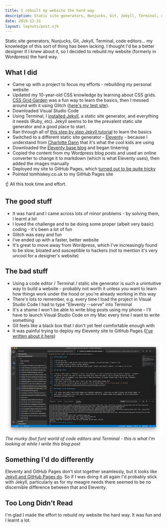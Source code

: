 ```yaml
---
title: I rebuilt my website the hard way
description: Static site generators, Nunjucks, Git, Jekyll, Terminal, code editors... my knowledge of this sort...
date: 2019-12-31
layout: layouts/post.njk
---
```


Static site generators, Nunjucks, Git, Jekyll, Terminal, code editors... my knowledge of this sort of thing has been lacking. I thought I'd be a better designer if I knew about it, so I decided to rebuild my website (formerly in Wordpress) the hard way. 

## What I did

* Came up with a project to focus my efforts - rebuilding my personal website
* Updated my 10-year-old CSS knowledge by learning about CSS grids. [CSS Grid Garden](https://cssgridgarden.com/) was a fun way to learn the basics, then I messed around with it using Glitch ([here's my test site](https://gaudy-apostosaurus.glitch.me/blog.html)).
* Downloaded Visual Studio Code
* Using Terminal, I [installed Jekyll](https://jekyllrb.com/docs/installation/), a static site generator, and everything it needs (Ruby, etc). Jekyll seems to be the prevalent static site generator and a good place to start. 
* Ran through all of [this step by step Jekyll tutorial](https://jekyllrb.com/docs/step-by-step/01-setup/) to learn the basics
* Switched to a different static site generator - [Eleventy](https://www.11ty.dev/) - because I understand from [Charlotte Dann](https://twitter.com/charlotte_dann?lang=en) that it's what the cool kids are using
* Downloaded the [Eleventy base blog](https://github.com/11ty/eleventy-base-blog) and began tinkering
* Copied the content from my Wordpress blog posts and used an online converter to change it to markdown (which is what Eleventy uses), then added the images manually
* Deployed my site to GitHub Pages, which [turned out to be quite tricky](/personal-site-11ty/posts/deploying-eleventy-to-github-pages-one-way)
* Pointed tomhiskey.co.uk to my GitHub Pages site

☝️ All this took time and effort.

## The good stuff

* It was hard and I came across lots of minor problems - by solving them, I learnt a lot
* I loved the challenge and to be doing some proper (albeit very basic) coding - it's been a lot of fun
* Glitch was easy and fun
* I've ended up with a faster, better website 
* It's great to move away from Wordpress, which I've increasingly found to be slow, bloated and susceptible to hackers (not to mention it's very uncool for a designer's website)

## The bad stuff

* Using a code editor / Terminal / static site generator is such a unintuitive way to build a website - probably not worth it unless you want to learn how things work under the hood or you're already working in this way
* There's lots to remember, e.g. every time I load the project in Visual Studio Code I had to type "Eleventy --serve" into Terminal
* It's a shame I won't be able to write blog posts using my phone - I'll have to launch Visual Studio Code on my Mac every time I want to write something
* Git feels like a black box that I don't yet feel comfortable enough with
* It was painful trying to deploy my Eleventy site to GitHub Pages ([I've written about it here](/personal-site-11ty/posts/deploying-eleventy-to-github-pages-one-way))

![Building my website - Visual Studio Code](/img/visual-studio-code.png)<em>The murky (but fun) world of code editors and Terminal - this is what I'm looking at while I write this blog post</em>

## Something I'd do differently

Eleventy and GitHub Pages don't slot together seamlessly, but it looks like [Jekyll and GitHub Pages do](https://help.github.com/en/github/working-with-github-pages/setting-up-a-github-pages-site-with-jekyll). So if I was doing it all again I'd probably stick with Jekyll, particularly as for my meagre needs there seemed to be no discernible difference between that and Eleventy.

## Too Long Didn't Read

I'm glad I made the effort to rebuild my website the hard way. It was fun and I learnt a lot.
